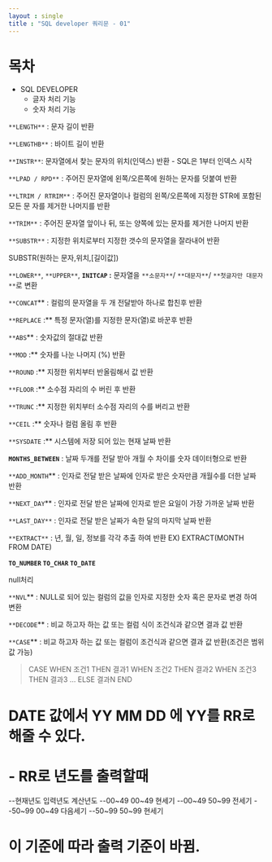 ```yaml
---
layout : single
title : "SQL developer 쿼리문 - 01"
---
```


# 목차

- SQL DEVELOPER
    - 글자 처리 기능
    - 숫자 처리 기능

`**LENGTH**` : 문자 길이 반환

`**LENGTHB**` : 바이트 길이 반환

`**INSTR**`: 문자열에서 찾는 문자의 위치(인덱스) 반환 - SQL은 1부터 인덱스 시작

`**LPAD / RPD**` : 주어진 문자열에 왼쪽/오른쪽에 원하는 문자를 덧붙여 반환

`**LTRIM / RTRIM**` : 주어진 문자열이나 컬럼의 왼쪽/오른쪽에 지정한 STR에 포함된 모든 문 자를 제거한 나머지를 반환

`**TRIM**` : 주어진 문자열 앞이나 뒤, 또는 양쪽에 있는 문자를 제거한 나머지 반환

`**SUBSTR**` : 지정한 위치로부터 지정한 갯수의 문자열을 잘라내어 반환

SUBSTR(원하는 문자,위치,[길이값])

`**LOWER**`, `**UPPER**`, **`INITCAP` :** 문자열을 `**소문자**`/ `**대문자**`/ `**첫글자만 대문자**`로 변환

`**CONCAT`** : 컬럼의 문자열을 두 개 전달받아 하나로 합친후 반환

`**REPLACE` :** 특정 문자(열)를 지정한 문자(열)로 바꾼후 반환

`**ABS`** : 숫자값의 절대값 반환

`**MOD` :** 숫자를 나눈 나머지 (%) 반환

`**ROUND` :** 지정한 위치부터 반올림해서 값 반환

`**FLOOR` :** 소수점 자리의 수 버린 후 반환

`**TRUNC` :** 지정한 위치부터 소수점 자리의 수를 버리고 반환

`**CEIL` :** 숫자나 컬럼 올림 후 반환

`**SYSDATE` :** 시스템에 저장 되어 있는 현재 날짜 반환

**`MONTHS_BETWEEN`** : 날짜 두개를 전달 받아 개월 수 차이를 숫자 데이터형으로 반환

`**ADD_MONTH`** : 인자로 전달 받은 날짜에 인자로 받은 숫자만큼 개월수를 더한 날짜 반환

`**NEXT_DAY`** : 인자로 전달 받은 날짜에 인자로 받은 요일이 가장 가까운 날짜 반환

`**LAST_DAY**` : 인자로 전달 받은 날짜가 속한 달의 마지막 날짜 반환

`**EXTRACT**` : 년, 월, 일, 정보를 각각 추출 하여 반환 EX) EXTRACT(MONTH FROM DATE)

**`TO_NUMBER`  `TO_CHAR`  `TO_DATE`**

null처리

`**NVL`** : NULL로 되어 있는 컬럼의 값을 인자로 지정한 숫자 혹은 문자로 변경 하여 변환

`**DECODE`** : 비교 하고자 하는 값 또는 컬럼 식이 조건식과 같으면 결과 값 반환

`**CASE`** : 비교 하고자 하는 값 또는 컬럼이 조건식과 같으면 결과 값 반환(조건은 범위값 가능)

> CASE WHEN 조건1 THEN 결과1
WHEN 조건2 THEN 결과2
WHEN 조건3 THEN 결과3 …
ELSE 결과N
END
> 

# DATE 값에서 YY MM DD 에 YY를 RR로 해줄 수 있다.

# - RR로 년도를 출력할때
--현재년도 입력년도 계산년도
--00~49      00~49      현세기
--00~49      50~99      전세기
--50~99      00~49      다음세기
--50~99      50~99      현세기

# 이 기준에 따라 출력 기준이 바뀜.
